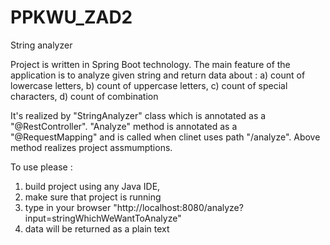 # PPKWU_ZAD2

String analyzer

Project is written in Spring Boot technology. The main feature of the application is to analyze given string and return data about : 
a) count of lowercase letters,
b) count of uppercase letters,
c) count of special characters,
d) count of combination

It's realized by "StringAnalyzer" class which is annotated as a "@RestController". 
"Analyze" method is annotated as a "@RequestMapping" and is called when clinet uses path "/analyze".
Above method realizes project assmumptions. 

To use please : 
1) build project using any Java IDE,
2) make sure that project is running
3) type in your browser "http://localhost:8080/analyze?input=stringWhichWeWantToAnalyze"
4) data will be returned as a plain text
